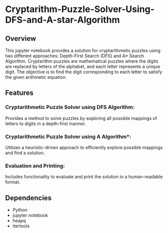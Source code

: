 # Cryptarithm-Puzzle-Solver-Using-DFS-and-A-star-Algorithm
## Overview
This jupyter notebook provides a solution for cryptarithmetic puzzles using two different approaches: Depth-First Search (DFS) and A* Search Algorithm. Cryptarithm puzzles are mathematical puzzles where the digits are replaced by letters of the alphabet, and each letter represents a unique digit. The objective is to find the digit corresponding to each letter to satisfy the given arithmetic equation.

## Features
### Cryptarithmetic Puzzle Solver using DFS Algorithm: 
Provides a method to solve puzzles by exploring all possible mappings of letters to digits in a depth-first manner.
### Cryptarithmetic Puzzle Solver using A Algorithm*: 
Utilizes a heuristic-driven approach to efficiently explore possible mappings and find a solution.
### Evaluation and Printing: 
Includes functionality to evaluate and print the solution in a human-readable format.

## Dependencies
- Python
- jupyter notebook
- heapq
- itertools
